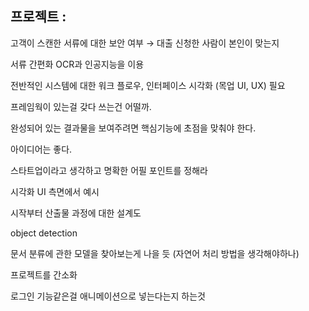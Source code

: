 
프로젝트 :
---------

고객이 스캔한 서류에 대한 보안 여부 → 대출 신청한 사람이 본인이 맞는지

서류 간편화 OCR과 인공지능을 이용

전반적인 시스템에 대한 워크 플로우, 인터페이스 시각화 (목업 UI, UX) 필요

프레임웍이 있는걸 갖다 쓰는건 어떨까.

완성되어 있는 결과물을 보여주려면 핵심기능에 초점을 맞춰야 한다.

아이디어는 좋다.

스타트업이라고 생각하고 명확한 어필 포인트를 정해라

시각화 UI 측면에서 예시

시작부터 산출물 과정에 대한 설계도

object detection

문서 분류에 관한 모델을 찾아보는게 나을 듯 (자연어 처리 방법을 생각해야하나)

프로젝트를 간소화

로그인 기능같은걸 애니메이션으로 넣는다는지 하는것
